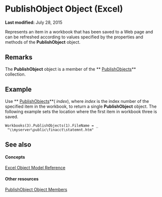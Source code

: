 
# PublishObject Object (Excel)

 **Last modified:** July 28, 2015

Represents an item in a workbook that has been saved to a Web page and can be refreshed according to values specified by the properties and methods of the  **PublishObject** object.

## Remarks

 The **PublishObject** object is a member of the ** [PublishObjects](33ad393e-5ab6-2531-5e5b-42930fc596c0.md)** collection.


## Example

Use  ** [PublishObjects](b6418f80-5154-6e3f-7313-222e6438c0e1.md)**( _index_), where  _index_ is the index number of the specified item in the workbook, to return a single **PublishObject** object. The following example sets the location where the first item in workbook three is saved.


```
Workbooks(3).PublishObjects(1).FileName = _ 
 "\\myserver\public\finacct\statemnt.htm"
```


## See also


#### Concepts


 [Excel Object Model Reference](11ea8598-8a20-92d5-f98b-0da04263bf2c.md)
#### Other resources


 [PublishObject Object Members](3091c7b1-69f2-d523-7a43-1a72837f96d6.md)
